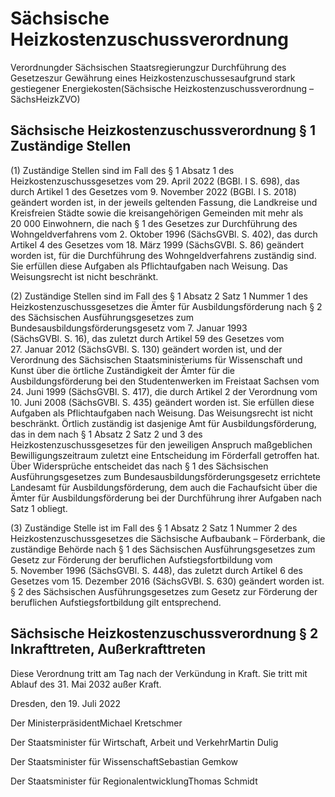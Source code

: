 # Sächsische Heizkostenzuschussverordnung

Verordnungder Sächsischen Staatsregierungzur Durchführung des Gesetzeszur Gewährung eines Heizkostenzuschussesaufgrund stark gestiegener Energiekosten(Sächsische Heizkostenzuschussverordnung – SächsHeizkZVO)

## Sächsische Heizkostenzuschussverordnung § 1 Zuständige Stellen

(1) Zuständige Stellen sind im Fall des § 1 Absatz 1 des Heizkostenzuschussgesetzes vom 29. April 2022 (BGBl. I S. 698), das durch Artikel 1 des Gesetzes vom 9. November 2022 (BGBl. I S. 2018) geändert worden ist, in der jeweils geltenden Fassung, die Landkreise und Kreisfreien Städte sowie die kreisangehörigen Gemeinden mit mehr als 20 000 Einwohnern, die nach § 1 des Gesetzes zur Durchführung des Wohngeldverfahrens vom 2. Oktober 1996 (SächsGVBl. S. 402), das durch Artikel 4 des Gesetzes vom 18. März 1999 (SächsGVBl. S. 86) geändert worden ist, für die Durchführung des Wohngeldverfahrens zuständig sind. Sie erfüllen diese Aufgaben als Pflichtaufgaben nach Weisung. Das Weisungsrecht ist nicht beschränkt.

(2) Zuständige Stellen sind im Fall des § 1 Absatz 2 Satz 1 Nummer 1 des Heizkostenzuschussgesetzes die Ämter für Ausbildungsförderung nach § 2 des Sächsischen Ausführungsgesetzes zum Bundesausbildungsförderungsgesetz vom 7. Januar 1993 (SächsGVBl. S. 16), das zuletzt durch Artikel 59 des Gesetzes vom 27. Januar 2012 (SächsGVBl. S. 130) geändert worden ist, und der Verordnung des Sächsischen Staatsministeriums für Wissenschaft und Kunst über die örtliche Zuständigkeit der Ämter für die Ausbildungsförderung bei den Studentenwerken im Freistaat Sachsen vom 24. Juni 1999 (SächsGVBl. S. 417), die durch Artikel 2 der Verordnung vom 10. Juni 2008 (SächsGVBl. S. 435) geändert worden ist. Sie erfüllen diese Aufgaben als Pflichtaufgaben nach Weisung. Das Weisungsrecht ist nicht beschränkt. Örtlich zuständig ist dasjenige Amt für Ausbildungsförderung, das in dem nach § 1 Absatz 2 Satz 2 und 3 des Heizkostenzuschussgesetzes für den jeweiligen Anspruch maßgeblichen Bewilligungszeitraum zuletzt eine Entscheidung im Förderfall getroffen hat. Über Widersprüche entscheidet das nach § 1 des Sächsischen Ausführungsgesetzes zum Bundesausbildungsförderungsgesetz errichtete Landesamt für Ausbildungsförderung, dem auch die Fachaufsicht über die Ämter für Ausbildungsförderung bei der Durchführung ihrer Aufgaben nach Satz 1 obliegt.

(3) Zuständige Stelle ist im Fall des § 1 Absatz 2 Satz 1 Nummer 2 des Heizkostenzuschussgesetzes die Sächsische Aufbaubank – Förderbank, die zuständige Behörde nach § 1 des Sächsischen Ausführungsgesetzes zum Gesetz zur Förderung der beruflichen Aufstiegsfortbildung vom 5. November 1996 (SächsGVBl. S. 448), das zuletzt durch Artikel 6 des Gesetzes vom 15. Dezember 2016 (SächsGVBl. S. 630) geändert worden ist. § 2 des Sächsischen Ausführungsgesetzes zum Gesetz zur Förderung der beruflichen Aufstiegsfortbildung gilt entsprechend.


## Sächsische Heizkostenzuschussverordnung § 2 Inkrafttreten, Außerkrafttreten

Diese Verordnung tritt am Tag nach der Verkündung in Kraft. Sie tritt mit Ablauf des 31. Mai 2032 außer Kraft.

Dresden, den 19. Juli 2022

Der MinisterpräsidentMichael Kretschmer

Der Staatsminister für Wirtschaft, Arbeit und VerkehrMartin Dulig

Der Staatsminister für WissenschaftSebastian Gemkow

Der Staatsminister für RegionalentwicklungThomas Schmidt

